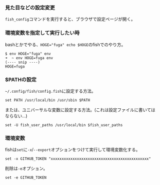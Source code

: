 ### 見た目などの設定変更

`fish_config`コマンドを実行すると、ブラウザで設定ページが開く。

### 環境変数を指定して実行したい時

bashとかでやる、`HOGE="fuga" echo $HOGE`のfishでのやり方。

```
$ env HOGE="fuga" env
➜  ~ env HOGE=fuga env
(---- snip ----)
HOGE=fuga
```

###  $PATHの設定

`~/.config/fish/config.fish`に設定する方法。

```
set PATH /usr/local/bin /usr/sbin $PATH
```

または、ユニバーサルな変数に設定する方法。(これは設定ファイルに書いてはならない...)

```
set -U fish_user_paths /usr/local/bin $fish_user_paths
```

### 環境変数

fishは`set`に`-x`/`--export`オプションをつけて実行して環境変数化する。

```
set -x GITHUB_TOKEN "xxxxxxxxxxxxxxxxxxxxxxxxxxxxxxxxxxxxxxxxxxxxx"
```

削除は`-e`オプション。

```
set -e GITHUB_TOKEN
```
